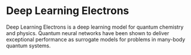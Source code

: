 # Deep Learning Electrons

Deep Learning Electrons is a deep learning model for quantum chemistry and physics. Quantum neural networks have been shown to deliver exceptional performance as surrogate models for problems in many-body quantum systems. 
